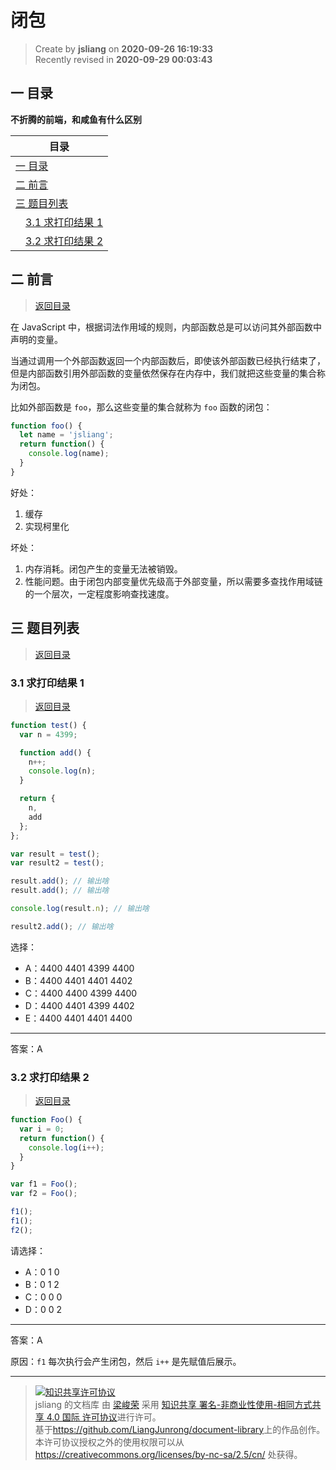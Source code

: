闭包
===

> Create by **jsliang** on **2020-09-26 16:19:33**  
> Recently revised in **2020-09-29 00:03:43**

<!-- 目录开始 -->
## <a name="chapter-one" id="chapter-one"></a>一 目录

**不折腾的前端，和咸鱼有什么区别**

| 目录 |
| --- |
| [一 目录](#chapter-one) |
| <a name="catalog-chapter-two" id="catalog-chapter-two"></a>[二 前言](#chapter-two) |
| <a name="catalog-chapter-three" id="catalog-chapter-three"></a>[三 题目列表](#chapter-three) |
| &emsp;[3.1 求打印结果 1](#chapter-three-one) |
| &emsp;[3.2 求打印结果 2](#chapter-three-two) |
<!-- 目录结束 -->

## <a name="chapter-two" id="chapter-two"></a>二 前言

> [返回目录](#chapter-one)

在 JavaScript 中，根据词法作用域的规则，内部函数总是可以访问其外部函数中声明的变量。

当通过调用一个外部函数返回一个内部函数后，即使该外部函数已经执行结束了，但是内部函数引用外部函数的变量依然保存在内存中，我们就把这些变量的集合称为闭包。

比如外部函数是 `foo`，那么这些变量的集合就称为 `foo` 函数的闭包：

```js
function foo() {
  let name = 'jsliang';
  return function() {
    console.log(name);
  }
}
```

好处：

1. 缓存
2. 实现柯里化

坏处：

1. 内存消耗。闭包产生的变量无法被销毁。
2. 性能问题。由于闭包内部变量优先级高于外部变量，所以需要多查找作用域链的一个层次，一定程度影响查找速度。

## <a name="chapter-three" id="chapter-three"></a>三 题目列表

> [返回目录](#chapter-one)
    
### <a name="chapter-three-one" id="chapter-three-one"></a>3.1 求打印结果 1

> [返回目录](#chapter-one)
    
```js
function test() {
  var n = 4399;

  function add() {
    n++;
    console.log(n);
  }

  return {
    n,
    add
  };
};

var result = test();
var result2 = test();

result.add(); // 输出啥
result.add(); // 输出啥

console.log(result.n); // 输出啥

result2.add(); // 输出啥
```

选择：

* A：4400 4401 4399 4400
* B：4400 4401 4401 4402
* C：4400 4400 4399 4400
* D：4400 4401 4399 4402
* E：4400 4401 4401 4400

---

答案：A

### <a name="chapter-three-two" id="chapter-three-two"></a>3.2 求打印结果 2

> [返回目录](#chapter-one)
  
```js
function Foo() {
  var i = 0;
  return function() {
    console.log(i++);
  }
}

var f1 = Foo();
var f2 = Foo();

f1();
f1();
f2();
```

请选择：

* A：0 1 0
* B：0 1 2
* C：0 0 0
* D：0 0 2

---

答案：A

原因：`f1` 每次执行会产生闭包，然后 `i++` 是先赋值后展示。

---

> <a rel="license" href="http://creativecommons.org/licenses/by-nc-sa/4.0/"><img alt="知识共享许可协议" style="border-width:0" src="https://i.creativecommons.org/l/by-nc-sa/4.0/88x31.png" /></a><br /><span xmlns:dct="http://purl.org/dc/terms/" property="dct:title">jsliang 的文档库</span> 由 <a xmlns:cc="http://creativecommons.org/ns#" href="https://github.com/LiangJunrong/document-library" property="cc:attributionName" rel="cc:attributionURL">梁峻荣</a> 采用 <a rel="license" href="http://creativecommons.org/licenses/by-nc-sa/4.0/">知识共享 署名-非商业性使用-相同方式共享 4.0 国际 许可协议</a>进行许可。<br />基于<a xmlns:dct="http://purl.org/dc/terms/" href="https://github.com/LiangJunrong/document-library" rel="dct:source">https://github.com/LiangJunrong/document-library</a>上的作品创作。<br />本许可协议授权之外的使用权限可以从 <a xmlns:cc="http://creativecommons.org/ns#" href="https://creativecommons.org/licenses/by-nc-sa/2.5/cn/" rel="cc:morePermissions">https://creativecommons.org/licenses/by-nc-sa/2.5/cn/</a> 处获得。